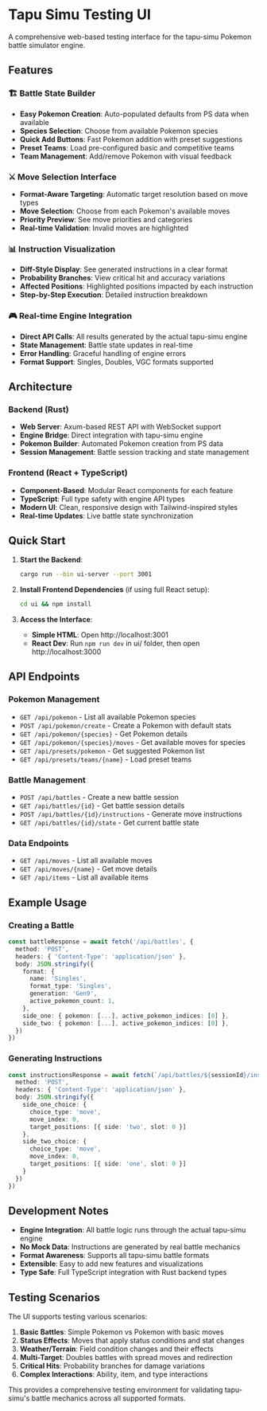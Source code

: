 # Tapu Simu Testing UI

A comprehensive web-based testing interface for the tapu-simu Pokemon battle simulator engine.

## Features

### 🏗️ Battle State Builder
- **Easy Pokemon Creation**: Auto-populated defaults from PS data when available
- **Species Selection**: Choose from available Pokemon species
- **Quick Add Buttons**: Fast Pokemon addition with preset suggestions  
- **Preset Teams**: Load pre-configured basic and competitive teams
- **Team Management**: Add/remove Pokemon with visual feedback

### ⚔️ Move Selection Interface
- **Format-Aware Targeting**: Automatic target resolution based on move types
- **Move Selection**: Choose from each Pokemon's available moves
- **Priority Preview**: See move priorities and categories
- **Real-time Validation**: Invalid moves are highlighted

### 📊 Instruction Visualization
- **Diff-Style Display**: See generated instructions in a clear format
- **Probability Branches**: View critical hit and accuracy variations
- **Affected Positions**: Highlighted positions impacted by each instruction
- **Step-by-Step Execution**: Detailed instruction breakdown

### 🎮 Real-time Engine Integration
- **Direct API Calls**: All results generated by the actual tapu-simu engine
- **State Management**: Battle state updates in real-time
- **Error Handling**: Graceful handling of engine errors
- **Format Support**: Singles, Doubles, VGC formats supported

## Architecture

### Backend (Rust)
- **Web Server**: Axum-based REST API with WebSocket support
- **Engine Bridge**: Direct integration with tapu-simu engine
- **Pokemon Builder**: Automated Pokemon creation from PS data
- **Session Management**: Battle session tracking and state management

### Frontend (React + TypeScript)
- **Component-Based**: Modular React components for each feature
- **TypeScript**: Full type safety with engine API types
- **Modern UI**: Clean, responsive design with Tailwind-inspired styles
- **Real-time Updates**: Live battle state synchronization

## Quick Start

1. **Start the Backend**:
   ```bash
   cargo run --bin ui-server --port 3001
   ```

2. **Install Frontend Dependencies** (if using full React setup):
   ```bash
   cd ui && npm install
   ```

3. **Access the Interface**:
   - **Simple HTML**: Open http://localhost:3001
   - **React Dev**: Run `npm run dev` in ui/ folder, then open http://localhost:3000

## API Endpoints

### Pokemon Management
- `GET /api/pokemon` - List all available Pokemon species
- `POST /api/pokemon/create` - Create a Pokemon with default stats
- `GET /api/pokemon/{species}` - Get Pokemon details
- `GET /api/pokemon/{species}/moves` - Get available moves for species
- `GET /api/presets/pokemon` - Get suggested Pokemon list
- `GET /api/presets/teams/{name}` - Load preset teams

### Battle Management  
- `POST /api/battles` - Create a new battle session
- `GET /api/battles/{id}` - Get battle session details
- `POST /api/battles/{id}/instructions` - Generate move instructions
- `GET /api/battles/{id}/state` - Get current battle state

### Data Endpoints
- `GET /api/moves` - List all available moves
- `GET /api/moves/{name}` - Get move details
- `GET /api/items` - List all available items

## Example Usage

### Creating a Battle

```typescript
const battleResponse = await fetch('/api/battles', {
  method: 'POST',
  headers: { 'Content-Type': 'application/json' },
  body: JSON.stringify({
    format: {
      name: 'Singles',
      format_type: 'Singles',
      generation: 'Gen9',
      active_pokemon_count: 1,
    },
    side_one: { pokemon: [...], active_pokemon_indices: [0] },
    side_two: { pokemon: [...], active_pokemon_indices: [0] },
  })
})
```

### Generating Instructions

```typescript
const instructionsResponse = await fetch(`/api/battles/${sessionId}/instructions`, {
  method: 'POST', 
  headers: { 'Content-Type': 'application/json' },
  body: JSON.stringify({
    side_one_choice: {
      choice_type: 'move',
      move_index: 0,
      target_positions: [{ side: 'two', slot: 0 }]
    },
    side_two_choice: {
      choice_type: 'move', 
      move_index: 0,
      target_positions: [{ side: 'one', slot: 0 }]
    }
  })
})
```

## Development Notes

- **Engine Integration**: All battle logic runs through the actual tapu-simu engine
- **No Mock Data**: Instructions are generated by real battle mechanics
- **Format Awareness**: Supports all tapu-simu battle formats
- **Extensible**: Easy to add new features and visualizations
- **Type Safe**: Full TypeScript integration with Rust backend types

## Testing Scenarios

The UI supports testing various scenarios:

1. **Basic Battles**: Simple Pokemon vs Pokemon with basic moves
2. **Status Effects**: Moves that apply status conditions and stat changes
3. **Weather/Terrain**: Field condition changes and their effects
4. **Multi-Target**: Doubles battles with spread moves and redirection
5. **Critical Hits**: Probability branches for damage variations
6. **Complex Interactions**: Ability, item, and type interactions

This provides a comprehensive testing environment for validating tapu-simu's battle mechanics across all supported formats.